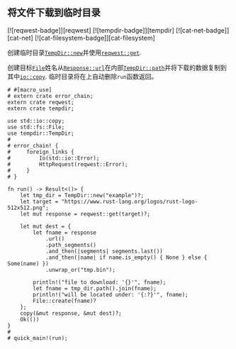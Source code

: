 ## 将文件下载到临时目录

[![reqwest-badge]][reqwest] [![tempdir-badge]][tempdir] [![cat-net-badge]][cat-net] [![cat-filesystem-badge]][cat-filesystem]

创建临时目录[`TempDir::new`]并使用[`reqwest::get`].

创建目标[`File`]姓名从[`Response::url`]在内部[`TempDir::path`]并将下载的数据复制到其中[`io::copy`]. 临时目录将在上自动删除`run`函数返回。

```rust,no_run
# #[macro_use]
# extern crate error_chain;
extern crate reqwest;
extern crate tempdir;

use std::io::copy;
use std::fs::File;
use tempdir::TempDir;
#
# error_chain! {
#     foreign_links {
#         Io(std::io::Error);
#         HttpRequest(reqwest::Error);
#     }
# }

fn run() -> Result<()> {
    let tmp_dir = TempDir::new("example")?;
    let target = "https://www.rust-lang.org/logos/rust-logo-512x512.png";
    let mut response = reqwest::get(target)?;

    let mut dest = {
        let fname = response
            .url()
            .path_segments()
            .and_then(|segments| segments.last())
            .and_then(|name| if name.is_empty() { None } else { Some(name) })
            .unwrap_or("tmp.bin");

        println!("file to download: '{}'", fname);
        let fname = tmp_dir.path().join(fname);
        println!("will be located under: '{:?}'", fname);
        File::create(fname)?
    };
    copy(&mut response, &mut dest)?;
    Ok(())
}
#
# quick_main!(run);
```

[`file`]: https://doc.rust-lang.org/std/fs/struct.File.html

[`io::copy`]: https://doc.rust-lang.org/std/io/fn.copy.html

[`reqwest::get`]: https://docs.rs/reqwest/*/reqwest/fn.get.html

[`response::url`]: https://docs.rs/reqwest/*/reqwest/struct.Response.html#method.url

[`tempdir::new`]: https://docs.rs/tempdir/*/tempdir/struct.TempDir.html#method.new

[`tempdir::path`]: https://docs.rs/tempdir/*/tempdir/struct.TempDir.html#method.path
